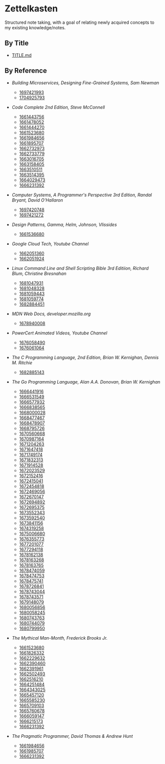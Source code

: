 # Zettelkasten

Structured note taking, with a goal of relating newly acquired concepts to my
existing knowledge/notes.

## By Title

-   [TITLE.md](TITLE.md)

## By Reference

-   _Building Microservices, Designing Fine-Grained Systems, Sam Newman_

    -   [1697421993](zettels/1697421993.md)
    -   [1704925793](zettels/1704925793.md)

-   _Code Complete 2nd Edition, Steve McConnell_

    -   [1661443756](zettels/1661443756.md)
    -   [1661478052](zettels/1661478052.md)
    -   [1661444270](zettels/1661444270.md)
    -   [1661523680](zettels/1661523680.md)
    -   [1661984656](zettels/1661984656.md)
    -   [1661895707](zettels/1661895707.md)
    -   [1662732973](zettels/1662732973.md)
    -   [1662733779](zettels/1662733779.md)
    -   [1663016705](zettels/1663016705.md)
    -   [1663158405](zettels/1663158405.md)
    -   [1663510511](zettels/1663510511.md)
    -   [1663514395](zettels/1663514395.md)
    -   [1664029473](zettels/1664029473.md)
    -   [1666231392](zettels/1666231392.md)

-   _Computer Systems, A Programmer's Perspective 3rd Edition, Randal Bryant, David O'Hallaron_

    -   [1697420748](zettels/1697420748.md)
    -   [1697421272](zettels/1697421272.md)

-   _Design Patterns, Gamma, Helm, Johnson, Vlissides_

    -   [1661536680](zettels/1661536680.md)

-   _Google Cloud Tech, Youtube Channel_

    -   [1662051360](zettels/1662051360.md)
    -   [1662051924](zettels/1662051924.md)

-   _Linux Command Line and Shell Scripting Bible 3rd Editiion, Richard Blum, Christine Bresnahan_

    -   [1681047931](zettels/1681047931.md)
    -   [1681048328](zettels/1681048328.md)
    -   [1681059443](zettels/1681059443.md)
    -   [1681059774](zettels/1681059774.md)
    -   [1682884451](zettels/1682884451.md)

-   _MDN Web Docs, developer.mozilla.org_

    -   [1678940008](zettels/1678940008.md)

-   _PowerCert Animated Videos, Youtube Channel_

    -   [1676058490](zettels/1676058490.md)
    -   [1676061064](zettels/1676061064.md)

-   _The C Programming Language, 2nd Edition, Brian W. Kernighan, Dennis M. Ritchie_

    -   [1682885143](zettels/1682885143.md)

-   _The Go Programming Language, Alan A.A. Donovan, Brian W. Kernighan_

    -   [1666441916](zettels/1666441916.md)
    -   [1666531549](zettels/1666531549.md)
    -   [1666577932](zettels/1666577932.md)
    -   [1666838565](zettels/1666838565.md)
    -   [1668000028](zettels/1668000028.md)
    -   [1668477467](zettels/1668477467.md)
    -   [1668478907](zettels/1668478907.md)
    -   [1668795726](zettels/1668795726.md)
    -   [1670560668](zettels/1670560668.md)
    -   [1670987164](zettels/1670987164.md)
    -   [1671204263](zettels/1671204263.md)
    -   [1671647418](zettels/1671647418.md)
    -   [1671749174](zettels/1671749174.md)
    -   [1671832313](zettels/1671832313.md)
    -   [1671914528](zettels/1671914528.md)
    -   [1672023529](zettels/1672023529.md)
    -   [1672152416](zettels/1672152416.md)
    -   [1672415041](zettels/1672415041.md)
    -   [1672454818](zettels/1672454818.md)
    -   [1672469056](zettels/1672469056.md)
    -   [1672670147](zettels/1672670147.md)
    -   [1672694892](zettels/1672694892.md)
    -   [1672695375](zettels/1672695375.md)
    -   [1673552343](zettels/1673552343.md)
    -   [1673592540](zettels/1673592540.md)
    -   [1673841156](zettels/1673841156.md)
    -   [1674319258](zettels/1674319258.md)
    -   [1675006680](zettels/1675006680.md)
    -   [1676355773](zettels/1676355773.md)
    -   [1677201077](zettels/1677201077.md)
    -   [1677294118](zettels/1677294118.md)
    -   [1678162138](zettels/1678162138.md)
    -   [1678163268](zettels/1678163268.md)
    -   [1678163765](zettels/1678163765.md)
    -   [1678474059](zettels/1678474059.md)
    -   [1678474753](zettels/1678474753.md)
    -   [1678475741](zettels/1678475741.md)
    -   [1678726841](zettels/1678726841.md)
    -   [1678743044](zettels/1678743044.md)
    -   [1678743571](zettels/1678743571.md)
    -   [1679148079](zettels/1679148079.md)
    -   [1680056856](zettels/1680056856.md)
    -   [1680058245](zettels/1680058245.md)
    -   [1680743763](zettels/1680743763.md)
    -   [1680744079](zettels/1680744079.md)
    -   [1680799950](zettels/1680799950.md)

-   _The Mythical Man-Month, Frederick Brooks Jr._

    -   [1661523680](zettels/1661523680.md)
    -   [1661826332](zettels/1661826332.md)
    -   [1662229632](zettels/1662229632.md)
    -   [1662390460](zettels/1662390460.md)
    -   [1662391961](zettels/1662391961.md)
    -   [1662502493](zettels/1662502493.md)
    -   [1662516210](zettels/1662516210.md)
    -   [1664251484](zettels/1664251484.md)
    -   [1664343025](zettels/1664343025.md)
    -   [1665457120](zettels/1665457120.md)
    -   [1665585230](zettels/1665585230.md)
    -   [1665709103](zettels/1665709103.md)
    -   [1665760678](zettels/1665760678.md)
    -   [1666059147](zettels/1666059147.md)
    -   [1666215173](zettels/1666215173.md)
    -   [1666231392](zettels/1666231392.md)

-   _The Pragmatic Programmer, David Thomas & Andrew Hunt_
    -   [1661984656](zettels/1661984656.md)
    -   [1661985707](zettels/1661985707.md)
    -   [1666231392](zettels/1666231392.md)
